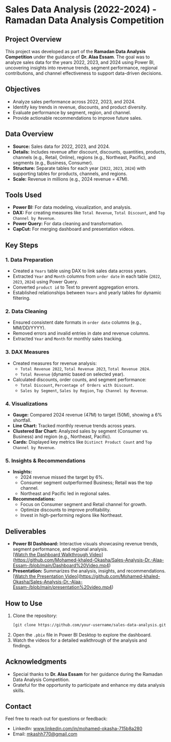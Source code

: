 # Sales Data Analysis (2022-2024) - Ramadan Data Analysis Competition

## Project Overview  
This project was developed as part of the **Ramadan Data Analysis Competition** under the guidance of **Dr. Alaa Essam**. The goal was to analyze sales data for the years 2022, 2023, and 2024 using Power BI, uncovering insights into revenue trends, segment performance, regional contributions, and channel effectiveness to support data-driven decisions.

## Objectives  
- Analyze sales performance across 2022, 2023, and 2024.  
- Identify key trends in revenue, discounts, and product diversity.  
- Evaluate performance by segment, region, and channel.  
- Provide actionable recommendations to improve future sales.

## Data Overview  
- **Source:** Sales data for 2022, 2023, and 2024.  
- **Details:** Includes revenue after discount, discounts, quantities, products, channels (e.g., Retail, Online), regions (e.g., Northeast, Pacific), and segments (e.g., Business, Consumer).  
- **Structure:** Separate tables for each year (`2022`, `2023`, `2024`) with supporting tables for products, channels, and regions.  
- **Scale:** Revenue in millions (e.g., 2024 revenue = 47M).

## Tools Used  
- **Power BI:** For data modeling, visualization, and analysis.  
- **DAX:** For creating measures like `Total Revenue`, `Total Discount`, and `Top Channel by Revenue`.  
- **Power Query:** For data cleaning and transformation.  
- **CapCut:** For merging dashboard and presentation videos.

## Key Steps  

### 1. Data Preparation  
- Created a `Years` table using DAX to link sales data across years.  
- Extracted `Year` and `Month` columns from `order date` in each table (`2022`, `2023`, `2024`) using Power Query.  
- Converted `product id` to Text to prevent aggregation errors.  
- Established relationships between `Years` and yearly tables for dynamic filtering.

### 2. Data Cleaning  
- Ensured consistent date formats in `order date` columns (e.g., MM/DD/YYYY).  
- Removed errors and invalid entries in date and revenue columns.  
- Extracted `Year` and `Month` for monthly sales tracking.

### 3. DAX Measures  
- Created measures for revenue analysis:  
  - `Total Revenue 2022`, `Total Revenue 2023`, `Total Revenue 2024`.  
  - `Total Revenue` (dynamic based on selected year).  
- Calculated discounts, order counts, and segment performance:  
  - `Total Discount`, `Percentage of Orders with Discount`.  
  - `Sales by Segment`, `Sales by Region`, `Top Channel by Revenue`.

### 4. Visualizations  
- **Gauge:** Compared 2024 revenue (47M) to target (50M), showing a 6% shortfall.  
- **Line Chart:** Tracked monthly revenue trends across years.  
- **Clustered Bar Chart:** Analyzed sales by segment (Consumer vs. Business) and region (e.g., Northeast, Pacific).  
- **Cards:** Displayed key metrics like `Distinct Product Count` and `Top Channel by Revenue`.

### 5. Insights & Recommendations  
- **Insights:**  
  - 2024 revenue missed the target by 6%.  
  - Consumer segment outperformed Business; Retail was the top channel.  
  - Northeast and Pacific led in regional sales.  
- **Recommendations:**  
  - Focus on Consumer segment and Retail channel for growth.  
  - Optimize discounts to improve profitability.  
  - Invest in high-performing regions like Northeast.

## Deliverables  
- **Power BI Dashboard:** Interactive visuals showcasing revenue trends, segment performance, and regional analysis.  
  [[Watch the Dashboard Walkthrough Video](link-to-video)](https://github.com/Mohamed-khaled-Okasha/Sales-Analysis-Dr.-Alaa-Essam-/blob/main/Dashboard%20Video.mp4)  
- **Presentation:** Summarizes the analysis, insights, and recommendations.  
  [[Watch the Presentation Video](link-to-video)](https://github.com/Mohamed-khaled-Okasha/Sales-Analysis-Dr.-Alaa-Essam-/blob/main/presentation%20video.mp4)
  
## How to Use  
1. Clone the repository:  
   ```bash  
   [git clone https://github.com/your-username/sales-data-analysis.git  ](https://github.com/Mohamed-khaled-Okasha/Sales-Analysis-Dr.-Alaa-Essam-)
   ```  
2. Open the `.pbix` file in Power BI Desktop to explore the dashboard.  
3. Watch the videos for a detailed walkthrough of the analysis and findings.

## Acknowledgments  
- Special thanks to **Dr. Alaa Essam** for her guidance during the Ramadan Data Analysis Competition.  
- Grateful for the opportunity to participate and enhance my data analysis skills.

## Contact  
Feel free to reach out for questions or feedback:  
- LinkedIn: www.linkedin.com/in/mohamed-okasha-715b8a280 
- Email: mkashh770@gmail.com

